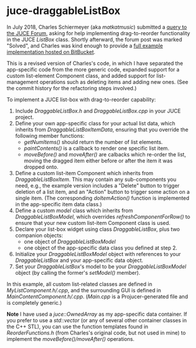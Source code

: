 # juce-draggableListBox
In July 2018, Charles Schiermeyer (aka *matkatmusic*) submitted a [query to the JUCE Forum](https://forum.juce.com/t/listbox-drag-to-reorder-solved/28477), asking for help implementing drag-to-reorder functionality in the JUCE *ListBox* class. Shortly afterward, the forum post was marked "Solved", and Charles was kind enough to provide a [full example implementation hosted on BitBucket](https://bitbucket.org/MatkatMusic/listboxreorder/).

This is a revised version of Charles's code, in which I have separated the app-specific code from the more generic code, expanded support for a custom list-element Component class, and added support for list-management operations such as deleting items and adding new ones. (See the commit history for the refactoring steps involved.)

To implement a JUCE list-box with drag-to-reorder capability:
1. Include *DraggableListBox.h* and *DraggableListBox.cpp* in your JUCE project.
2. Define your own app-specific class for your actual list data, which inherits from *DraggableListBoxItemData*, ensuring that you override the following member functions:
   - *getNumItems()* should return the number of list elements.
   - *paintContents()* is a callback to render one specific list item.
   - *moveBefore()* and *moveAfter()* are calbacks which re-order the list, moving the dragged item either before or after the item it was dropped onto.
3. Define a custom list-item Component which inherits from *DraggableListBoxItem*. This may contain any sub-components you need, e.g., the example version includes a "Delete" button to trigger deletion of a list item, and an "Action" button to trigger some action on a single item. (The corresponding *doItemAction()* function is implemented in the app-specific item data class.)
4. Define a custom *model* class which inherits from *DraggableListBoxModel*, which overrides *refreshComponentForRow()* to ensure that your new custom list-item Component class is used.
5. Declare your list-box widget using class *DraggableListBox*, plus two companion objects:
   - one object of *DraggableListBoxModel*
   - one object of the app-specific data class you defined at step 2.
6. Initialize your *DraggableListBoxModel* object with references to your *DraggableListBox* and your app-specific data object.
7. Set your *DraggableListBox*'s model to be your *DraggableListBoxModel* object (by calling the former's *setModel()* member).

In this example, all custom list-related classes are defined in *MyListComponent.h/.cpp*, and the surrounding GUI is defined in *MainContentComponent.h/.cpp*. (*Main.cpp* is a Projucer-generated file and is completely generic.)

**Note** I have used a *juce::OwnedArray* as my app-specific data container. If you prefer to use a *std::vector* (or any of several other container classes in the C++ STL), you can use the function templates found in *ReorderFunctions.h* (from Charles's original code, but not used in mine) to implement the *moveBefore()/moveAfter()* operations.
